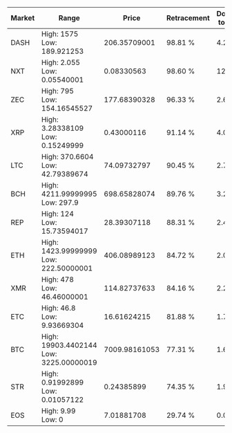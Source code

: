 | Market | Range | Price| Retracement | Doubles to 50% |
| --- | --- | --- | --- | --- |
| DASH | High: 1575<br />Low: 189.921253 | 206.35709001 | 98.81 % | 4.28 |
| NXT | High: 2.055<br />Low: 0.05540001 | 0.08330563 | 98.60 % | 12.67 |
| ZEC | High: 795<br />Low: 154.16545527 | 177.68390328 | 96.33 % | 2.67 |
| XRP | High: 3.28338109<br />Low: 0.15249999 | 0.43000116 | 91.14 % | 4.00 |
| LTC | High: 370.6604<br />Low: 42.79389674 | 74.09732797 | 90.45 % | 2.79 |
| BCH | High: 4211.99999995<br />Low: 297.9 | 698.65828074 | 89.76 % | 3.23 |
| REP | High: 124<br />Low: 15.73594017 | 28.39307118 | 88.31 % | 2.46 |
| ETH | High: 1423.99999999<br />Low: 222.50000001 | 406.08989123 | 84.72 % | 2.03 |
| XMR | High: 478<br />Low: 46.46000001 | 114.82737633 | 84.16 % | 2.28 |
| ETC | High: 46.8<br />Low: 9.93669304 | 16.61624215 | 81.88 % | 1.71 |
| BTC | High: 19903.4402144<br />Low: 3225.00000019 | 7009.98161053 | 77.31 % | 1.65 |
| STR | High: 0.91992899<br />Low: 0.01057122 | 0.24385899 | 74.35 % | 1.91 |
| EOS | High: 9.99<br />Low: 0 | 7.01881708 | 29.74 % | 0.00 |
